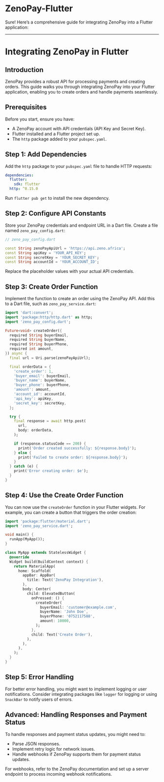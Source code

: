# ZenoPay-Flutter
Sure! Here’s a comprehensive guide for integrating ZenoPay into a Flutter application:

---

# Integrating ZenoPay in Flutter

## Introduction

ZenoPay provides a robust API for processing payments and creating orders. This guide walks you through integrating ZenoPay into your Flutter application, enabling you to create orders and handle payments seamlessly.

## Prerequisites

Before you start, ensure you have:

- A ZenoPay account with API credentials (API Key and Secret Key).
- Flutter installed and a Flutter project set up.
- The `http` package added to your `pubspec.yaml`.

## Step 1: Add Dependencies

Add the `http` package to your `pubspec.yaml` file to handle HTTP requests:

```yaml
dependencies:
  flutter:
    sdk: flutter
  http: ^0.15.0
```

Run `flutter pub get` to install the new dependency.

## Step 2: Configure API Constants

Store your ZenoPay credentials and endpoint URL in a Dart file. Create a file named `zeno_pay_config.dart`:

```dart
// zeno_pay_config.dart

const String zenoPayApiUrl = 'https://api.zeno.africa';
const String apiKey = 'YOUR_API_KEY';
const String secretKey = 'YOUR_SECRET_KEY';
const String accountId = 'YOUR_ACCOUNT_ID';
```

Replace the placeholder values with your actual API credentials.

## Step 3: Create Order Function

Implement the function to create an order using the ZenoPay API. Add this to a Dart file, such as `zeno_pay_service.dart`:

```dart
import 'dart:convert';
import 'package:http/http.dart' as http;
import 'zeno_pay_config.dart';

Future<void> createOrder({
  required String buyerEmail,
  required String buyerName,
  required String buyerPhone,
  required int amount,
}) async {
  final url = Uri.parse(zenoPayApiUrl);

  final orderData = {
    'create_order': 1,
    'buyer_email': buyerEmail,
    'buyer_name': buyerName,
    'buyer_phone': buyerPhone,
    'amount': amount,
    'account_id': accountId,
    'api_key': apiKey,
    'secret_key': secretKey,
  };

  try {
    final response = await http.post(
      url,
      body: orderData,
    );

    if (response.statusCode == 200) {
      print('Order created successfully: ${response.body}');
    } else {
      print('Failed to create order: ${response.body}');
    }
  } catch (e) {
    print('Error creating order: $e');
  }
}
```

## Step 4: Use the Create Order Function

You can now use the `createOrder` function in your Flutter widgets. For example, you can create a button that triggers the order creation:

```dart
import 'package:flutter/material.dart';
import 'zeno_pay_service.dart';

void main() {
  runApp(MyApp());
}

class MyApp extends StatelessWidget {
  @override
  Widget build(BuildContext context) {
    return MaterialApp(
      home: Scaffold(
        appBar: AppBar(
          title: Text('ZenoPay Integration'),
        ),
        body: Center(
          child: ElevatedButton(
            onPressed: () {
              createOrder(
                buyerEmail: 'customer@example.com',
                buyerName: 'John Doe',
                buyerPhone: '0752117588',
                amount: 10000,
              );
            },
            child: Text('Create Order'),
          ),
        ),
      ),
    );
  }
}
```

## Step 5: Error Handling

For better error handling, you might want to implement logging or user notifications. Consider integrating packages like `logger` for logging or using `SnackBar` to notify users of errors.

## Advanced: Handling Responses and Payment Status

To handle responses and payment status updates, you might need to:

- Parse JSON responses.
- Implement retry logic for network issues.
- Handle webhooks if ZenoPay supports them for payment status updates.

For webhooks, refer to the ZenoPay documentation and set up a server endpoint to process incoming webhook notifications.

